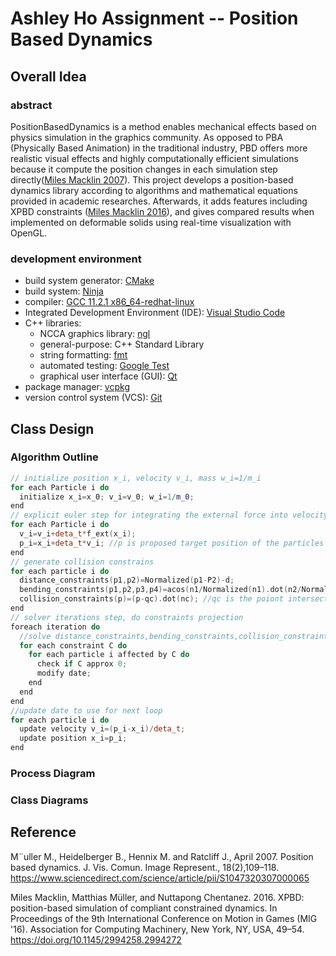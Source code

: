 # Ashley Ho Assignment -- Position Based Dynamics

## Overall Idea

### abstract

PositionBasedDynamics is a method enables mechanical effects based on physics simulation in the graphics community. As opposed to PBA (Physically Based Animation) in the traditional industry, PBD offers more realistic visual effects and highly computationally efficient simulations because it compute the position changes in each simulation step directly([Miles Macklin 2007](https://www.sciencedirect.com/science/article/pii/S1047320307000065)). This project develops a position-based dynamics library according to algorithms and mathematical equations provided in academic researches. Afterwards, it adds features including XPBD constraints ([Miles Macklin 2016](https://doi.org/10.1145/2994258.2994272)), and gives compared results when implemented on deformable solids using real-time visualization with OpenGL.

### development environment

- build system generator: [CMake](https://cmake.org/)
- build system: [Ninja](https://ninja-build.org/)
- compiler: [GCC 11.2.1 x86_64-redhat-linux](https://linux.die.net/man/1/gcc)
- Integrated Development Environment (IDE): [Visual Studio Code](https://code.visualstudio.com/) 
- C++ libraries:
  - NCCA graphics library: [ngl](https://github.com/NCCA/NGL)
  - general-purpose: C++ Standard Library
  - string formatting: [fmt](https://fmt.dev/latest/index.html)
  - automated testing: [Google Test](https://github.com/google/googletest)
  - graphical user interface (GUI): [Qt](https://www.qt.io/)
- package manager: [vcpkg](https://github.com/Microsoft/vcpkg)
- version control system (VCS): [Git](https://git-scm.com/)

## Class Design

### Algorithm Outline
```c++
// initialize position x_i, velocity v_i, mass w_i=1/m_i
for each Particle i do
  initialize x_i=x_0; v_i=v_0; w_i=1/m_0;
end
// explicit euler step for integrating the external force into velocity and update position
for each Particle i do
  v_i=v_i+deta_t*f_ext(x_i);
  p_i=x_i+deta_t*v_i; //p is proposed target position of the particles
end
// generate collision constrains
for each particle i do
  distance_constraints(p1,p2)=Normalized(p1-P2)-d; 
  bending_constraints(p1,p2,p3,p4)=acos(n1/Normalized(n1).dot(n2/Normalized(n2))); 
  collision_constraints(p)=(p-qc).dot(nc); //qc is the poiont intersects the collider
end
// solver iterations step, do constraints projection
foreach iteration do
  //solve distance_constraints,bending_constraints,collision_constraints
  for each constraint C do
    for each particle i affected by C do
      check if C approx 0;
      modify date;
    end
  end
end
//update date to use for next loop
for each particle i do
  update velocity v_i=(p_i-x_i)/deta_t;
  update position x_i=p_i;
end
```
### Process Diagram

### Class Diagrams

## Reference
M¨uller M., Heidelberger B., Hennix M. and Ratcliff J., April 2007. Position based dynamics. J. Vis. Comun. Image Represent., 18(2),109–118. https://www.sciencedirect.com/science/article/pii/S1047320307000065

Miles Macklin, Matthias Müller, and Nuttapong Chentanez. 2016. XPBD: position-based simulation of compliant constrained dynamics. In Proceedings of the 9th International Conference on Motion in Games (MIG '16). Association for Computing Machinery, New York, NY, USA, 49–54. https://doi.org/10.1145/2994258.2994272

